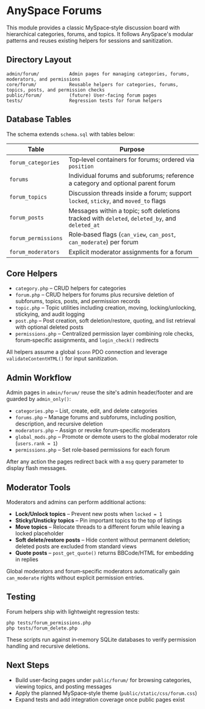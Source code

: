 # AnySpace Forums

This module provides a classic MySpace‑style discussion board with hierarchical categories, forums, and topics.  It follows AnySpace's modular patterns and reuses existing helpers for sessions and sanitization.

## Directory Layout

```
admin/forum/           Admin pages for managing categories, forums, moderators, and permissions
core/forum/            Reusable helpers for categories, forums, topics, posts, and permission checks
public/forum/          (future) User‑facing forum pages
tests/                 Regression tests for forum helpers
```

## Database Tables

The schema extends `schema.sql` with tables below:

| Table | Purpose |
|-------|---------|
| `forum_categories` | Top‑level containers for forums; ordered via `position` |
| `forums` | Individual forums and subforums; reference a category and optional parent forum |
| `forum_topics` | Discussion threads inside a forum; support `locked`, `sticky`, and `moved_to` flags |
| `forum_posts` | Messages within a topic; soft deletions tracked with `deleted`, `deleted_by`, and `deleted_at` |
| `forum_permissions` | Role‑based flags (`can_view`, `can_post`, `can_moderate`) per forum |
| `forum_moderators` | Explicit moderator assignments for a forum |

## Core Helpers

* `category.php` – CRUD helpers for categories
* `forum.php` – CRUD helpers for forums plus recursive deletion of subforums, topics, posts, and permission records
* `topic.php` – Topic utilities including creation, moving, locking/unlocking, stickying, and audit logging
* `post.php` – Post creation, soft deletion/restore, quoting, and list retrieval with optional deleted posts
* `permissions.php` – Centralized permission layer combining role checks, forum‑specific assignments, and `login_check()` redirects

All helpers assume a global `$conn` PDO connection and leverage `validateContentHTML()` for input sanitization.

## Admin Workflow

Admin pages in `admin/forum/` reuse the site's admin header/footer and are guarded by `admin_only()`:

* `categories.php` – List, create, edit, and delete categories
* `forums.php` – Manage forums and subforums, including position, description, and recursive deletion
* `moderators.php` – Assign or revoke forum‑specific moderators
* `global_mods.php` – Promote or demote users to the global moderator role (`users.rank = 1`)
* `permissions.php` – Set role‑based permissions for each forum

After any action the pages redirect back with a `msg` query parameter to display flash messages.

## Moderator Tools

Moderators and admins can perform additional actions:

* **Lock/Unlock topics** – Prevent new posts when `locked = 1`
* **Sticky/Unsticky topics** – Pin important topics to the top of listings
* **Move topics** – Relocate threads to a different forum while leaving a locked placeholder
* **Soft delete/restore posts** – Hide content without permanent deletion; deleted posts are excluded from standard views
* **Quote posts** – `post_get_quote()` returns BBCode/HTML for embedding in replies

Global moderators and forum‑specific moderators automatically gain `can_moderate` rights without explicit permission entries.

## Testing

Forum helpers ship with lightweight regression tests:

```
php tests/forum_permissions.php
php tests/forum_delete.php
```

These scripts run against in‑memory SQLite databases to verify permission handling and recursive deletions.

## Next Steps

* Build user‑facing pages under `public/forum/` for browsing categories, viewing topics, and posting messages
* Apply the planned MySpace‑style theme (`public/static/css/forum.css`)
* Expand tests and add integration coverage once public pages exist

